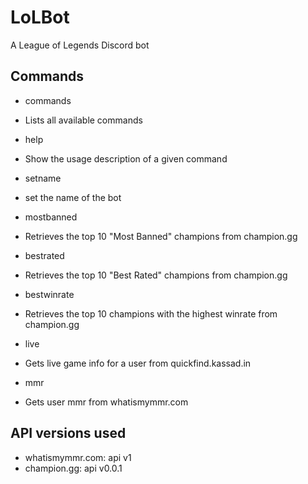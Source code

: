 # LoLBot
A League of Legends Discord bot

## Commands
 * commands
 - Lists all available commands
 * help
 - Show the usage description of a given command
 * setname
 - set the name of the bot
 * mostbanned
 - Retrieves the top 10 "Most Banned" champions from champion.gg
 * bestrated
 - Retrieves the top 10 "Best Rated" champions from champion.gg
 * bestwinrate
 - Retrieves the top 10 champions with the highest winrate from champion.gg
 * live
 - Gets live game info for a user from quickfind.kassad.in 
 * mmr
 - Gets user mmr from whatismymmr.com

## API versions used
- whatismymmr.com: api v1
- champion.gg: api v0.0.1